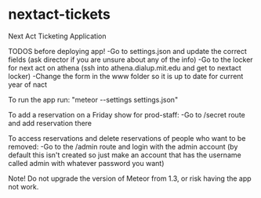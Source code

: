# nextact-tickets
Next Act Ticketing Application


TODOS before deploying app!
-Go to settings.json and update the correct fields (ask director if you are unsure about any of the info)
-Go to the locker for next act on athena (ssh into athena.dialup.mit.edu and get to nextact locker)
-Change the form in the www folder so it is up to date for current year of nact

To run the app run:
"meteor --settings settings.json"

To add a reservation on a Friday show for prod-staff:
-Go to /secret route and add reservation there

To access reservations and delete reservations of people who want to be removed:
-Go to the /admin route and login with the admin account (by default this isn't created so just make an account that has the username called admin with whatever password you want)


Note! Do not upgrade the version of Meteor from 1.3, or risk having the app not work.
